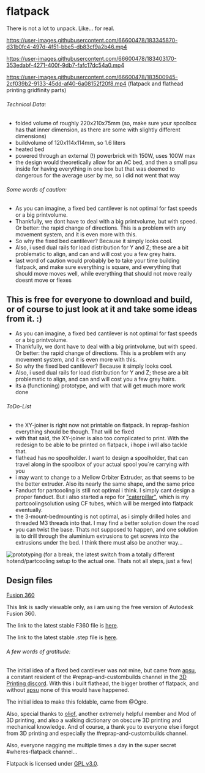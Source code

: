 # flatpack
There is not a lot to unpack. Like... for real.

https://user-images.githubusercontent.com/66600478/183345870-d31b0fc4-497d-4f51-bbe5-db83cf9a2b46.mp4

https://user-images.githubusercontent.com/66600478/183403170-353edabf-4271-400f-9db7-fafc17dc54a0.mp4

https://user-images.githubusercontent.com/66600478/183500945-2cf039b2-9133-45dd-af40-6a08152f20f8.mp4
(flatpack and flathead printing gridfinity parts)


###### Technical Data:

- folded volume of roughly 220x210x75mm (so, make sure your spoolbox has that
  inner dimension, as there are some with slightly different dimensions)
- buildvolume of 120x114x114mm, so 1.6 liters
- heated bed
- powered through an external (!) powerbrick with 150W, uses 100W max
- the design would theoretically allow for an AC bed, and then a small psu
  inside for having everything in one box but that was deemed to dangerous for
  the average user by me, so i did not went that way

###### Some words of caution:


- As you can imagine, a fixed bed cantilever is not optimal for fast speeds or
  a big printvolume.
- Thankfully, we dont have to deal with a big printvolume, but with speed. Or
  better: the rapid change of directions. This is a problem with any movement
  system, and it is even more with this.
- So why the fixed bed cantilever? Because it simply looks cool.
- Also, i used dual rails for load distribution for Y and Z; these are a bit
  problematic to align, and can and will cost you a few grey hairs.
- last word of caution would probably be to take your time building flatpack, and make sure everything is square, and everything that should move moves well, while everything that should not move really doesnt move or flexes 


## This is free for everyone to download and build, or of course to just look at it and take some ideas from it. :)


- As you can imagine, a fixed bed cantilever is not optimal for fast speeds or a big printvolume.
- Thankfully, we dont have to deal with a big printvolume, but with speed. Or better: the rapid change of
directions. This is a problem with any movement system, and it is even more with this.
- So why the fixed bed cantilever? Because it simply looks cool.
- Also, i used dual rails for load distribution for Y and Z; these are a bit problematic to align, and
can and will cost you a few grey hairs.
- its a (functioning) prototype, and with that will get much more work done

###### ToDo-List
- the XY-joiner is right now not printable on flatpack. In reprap-fashion everything should be though. That will be fixed
- with that said, the XY-joiner is also too complicated to print. With the redesign to be able to be printed on flatpack, i hope i will also tackle that.
- flathead has no spoolholder. I want to design a spoolholder, that can travel along in the spoolbox of your actual spool you´re carrying with you
- i may want to change to a Mellow Orbiter Extruder, as that seems to be the better extruder. Also its nearly the same shape, and the same price
- Fanduct for partcooling is still not optimal i think. I simply cant design a proper fanduct. But i also started a repo for ["caterpillar"](https://www.github.com/eponra/caterpillar), which is my partcoolingsolution using CF tubes, which will be merged into flatpack eventually.
- the 3-mount-bedmounting is not optimal, as i simply drilled holes and threaded M3 threads into that. I may find a better solution down the road
- you can twist the base. Thats not supposed to happen, and one solution is to drill through the aluminium extrusions to get screws into the extrusions under the bed. I think there must also be another way...

![prototyping](https://user-images.githubusercontent.com/66600478/183500214-0299970e-6995-443d-a172-a0e379b12d8e.jpg)
(for a break, the latest switch from a totally different hotend/partcooling setup to the actual one. Thats not all steps, just a few)

## Design files

[Fusion 360](https://a360.co/3vLUHdm)

This link is sadly viewable only, as i am using the free version of Autodesk
Fusion 360.

The link to the latest stable F360 file is [here](https://drive.google.com/file/d/11LgXLBMvyC8zmfqN7jgGPJatx4k_127C/view).

The link to the latest stable .step file is [here](https://drive.google.com/file/d/1zsAKuO8Nb--h5dHGaoO5eWXcXt3RKrQH/view).

###### A few words of gratitude:

The initial idea of a fixed bed cantilever was not mine, but came from
[apsu](https://github.com/apsu), a constant resident of the
#reprap-and-custombuilds channel in the [3D Printing
discord](https://discord.gg/pQRvDQHk67).  With this i built flathead, the
bigger brother of flatpack, and without [apsu](https://github.com/apsu/) none
of this would have happened.

The initial idea to make this foldable, came from @Ogre.

Also, special thanks to [oliof](https://github.com/oliof/), another extremely
helpful member and Mod of 3D printing, and also a walking dictionary on obscure
3D printing and mechanical knowledge.  And of course, a thank you to everyone
else i forgot from 3D printing and especially the #reprap-and-custombuilds
channel.

Also, everyone nagging me multiple times a day in the super secret
#wheres-flatpack channel...


Flatpack is licensed under [GPL v3.0](/LICENSE).
